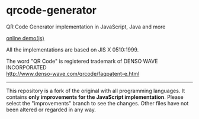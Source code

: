 # qrcode-generator
QR Code Generator implementation in JavaScript, Java and more

[online demo(js)](https://kazuhikoarase.github.io/qrcode-generator/js/demo/)

All the implementations are based on JIS X 0510:1999.

The word "QR Code" is registered trademark of DENSO WAVE INCORPORATED
<br/>http://www.denso-wave.com/qrcode/faqpatent-e.html

----

This repository is a fork of the original with all programming languages.
It contains **only improvements for the JavaScript implementation**.
Please select the "improvements" branch to see the changes.
Other files have not been altered or regarded in any way.
